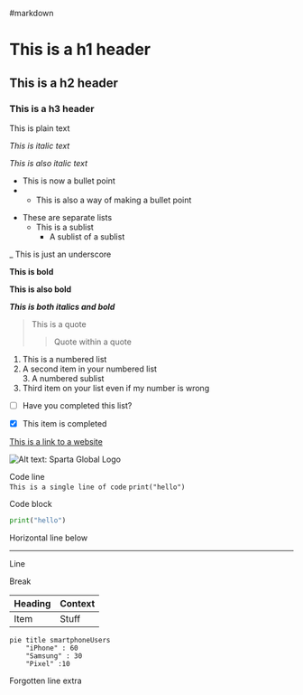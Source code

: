 #markdown
# This is a h1 header  
  
## This is a h2 header  
  
### This is a h3 header  
  
This is plain text  
  
_This is italic text_  
  
*This is also italic text*  
  
* This is now a bullet point  
* - This is also a way of making a bullet point  
- These are separate lists  
  - This is a sublist  
    - A sublist of a sublist  
  
_ This is just an underscore  
  
**This is bold**  
  
__This is also bold__  
  
_**This is both italics and bold**_  
  
> This is a quote  
>> Quote within a quote  
  
1. This is a numbered list  
2. A second item in your numbered list  
   3. A numbered sublist  
4. Third item on your list even if my number is wrong  
  
- [ ] Have you completed this list?  
- [x] This item is completed  
  
  
[This is a link to a website](www.spartaglobal.com)  
  
![Alt text: Sparta Global Logo](Sparta-Global-logo.jpg)  
  
Code line    
`This is a single line of code`  `print("hello")`  
  
Code block  
```python  
print("hello")  
```  
  
Horizontal line below  
  
---  
  
Line    
  
Break  
  
  
| Heading | Context |  
|---------|---------|  
| Item    | Stuff   |  

  
```mermaid  
pie title smartphoneUsers  
    "iPhone" : 60
    "Samsung" : 30
    "Pixel" :10  
```  
  
Forgotten line extra
